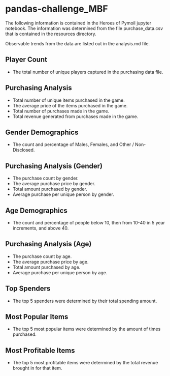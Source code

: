 # pandas-challenge_MBF

The following information is contained in the Heroes of Pymoil jupyter notebook. The information was determined from the file purchase_data.csv that is contained in the resources directory. 

Observable trends from the data are listed out in the analysis.md file.

## Player Count
- The total number of unique players captured in the purchasing data file.

## Purchasing Analysis
- Total number of unique items purchased in the game.
- The average price of the items purchased in the game.
- Total number of purchases made in the game.
- Total revenue generated from purchases made in the game.

## Gender Demographics
- The count and percentage of Males, Females, and Other / Non-Disclosed.

## Purchasing Analysis (Gender)
- The purchase count by gender.
- The average purchase price by gender.
- Total amount purchased by gender.
- Average purchase per unique person by gender.

## Age Demographics
- The count and percentage of people below 10, then from 10-40 in 5 year increments, and above 40.

## Purchasing Analysis (Age)
- The purchase count by age.
- The average purchase price by age.
- Total amount purchased by age.
- Average purchase per unique person by age.

## Top Spenders
- The top 5 spenders were determined by their total spending amount.

## Most Popular Items
- The top 5 most popular items were determined by the amount of times purchased.

## Most Profitable Items
- The top 5 most profitable items were determined by the total revenue brought in for that item.